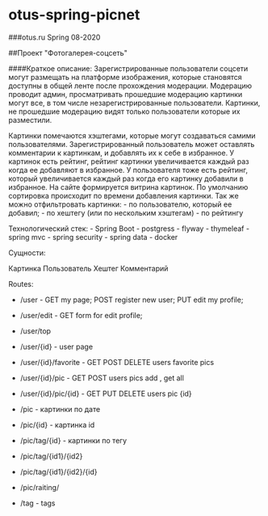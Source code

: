 # otus-spring-picnet

###otus.ru Spring 08-2020 

##Проект "Фотогалерея-соцсеть"

####Краткое описание: 
Зарегистрированные пользователи соцсети могут размещать на платформе изображения, которые становятся доступны в общей ленте после прохождения модерации.
Модерацию проводит админ, просматривать прошедшие модерацию картинки могут все, в том числе незарегистрированные пользователи.
Картинки, не прошедшие модерацию видят только пользователи которые их разместили.

Картинки помечаются хэштегами, которые могут создаваться самими пользователями.
Зарегистрированный пользователь может оставлять комментарии к картинкам, и добавлять их к себе в избранное.
У картинок есть рейтинг, рейтинг картинки увеличивается каждый раз когда ее добавляют в избранное.
У пользователя тоже есть рейтинг, который увеличивается каждый раз когда его картинку добавили в избранное.
На сайте формируется витрина картинок. По умолчанию сортировка происходит по времени добавления картинки. 
Так же можно отфильтровать картинки: 
	- по пользователю, который ее добавил;
	- по хештегу (или по нескольким хэштегам)
	- по рейтингу
	
Технологический стек: 
    - Spring Boot
	- postgress
	- flyway
	- thymeleaf
	- spring mvc
	- spring security
	- spring data
	- docker
	

Сущности:

Картинка
Пользователь
Хештег
Комментарий

Routes:
- /user       - GET my page; POST register new user; PUT edit my profile;
- /user/edit  - GET form for edit profile;
- /user/top
- /user/{id}  - user page
- /user/{id}/favorite       - GET POST DELETE users favorite pics
- /user/{id}/pic            - GET POST users pics add , get all
- /user/{id}/pic/{id}       - GET PUT DELETE users pic {id}


- /pic      - картинки по дате
- /pic/{id} - картинка id
- /pic/tag/{id}     - картинки по тегу
- /pic/tag/{id1}/{id2}
- /pic/tag/{id1}/{id2}/{id}
- /pic/raiting/

- /tag      - tags
